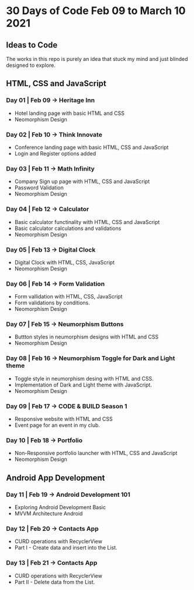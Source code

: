 # 30 Days of Code Feb 09 to March 10 2021

## Ideas to Code

The works in this repo is purely an idea that stuck my mind and just blinded designed to explore.

## HTML, CSS and JavaScript

### Day 01 | Feb 09 -> Heritage Inn 
* Hotel landing page with basic HTML and CSS 
* Neomorphism Design 

### Day 02 | Feb 10 -> Think Innovate
* Conference landing page with basic HTML, CSS and JavaScript
* Login and Register options added

### Day 03 | Feb 11 -> Math Infinity
* Company Sign up page with HTML, CSS and JavaScript
* Password Validation
* Neomorphism Design 

### Day 04 | Feb 12 -> Calculator
* Basic calculator functinality with HTML, CSS and JavaScript
* Basic calculator calculations and validations
* Neomorphism Design 

### Day 05 | Feb 13 -> Digital Clock
* Digital Clock with HTML, CSS, JavaScript
* Neomorphism Design 

### Day 06 | Feb 14 -> Form Validation
* Form vallidation with HTML, CSS, JavaScript
* Form validations by conditions.
* Neomorphism Design 

### Day 07 | Feb 15 -> Neumorphism Buttons
* Buttton styles in neumorphism designs with HTML and CSS
* Neomorphism Design 

### Day 08 | Feb 16 -> Neumorphism Toggle for Dark and Light theme
* Toggle style in neumorphism desing with HTML and CSS.
* Implementation of Dark and Light theme with JavaScript.
* Neomorphism Design 

### Day 09 | Feb 17 -> CODE & BUILD Season 1
* Responsive website with HTML and CSS
* Event page for an event in my club.

### Day 10 | Feb 18 -> Portfolio
* Non-Responsive portfolio launcher with HTML, CSS and JavaScript
* Neomorphism Design 

## Android App Development

### Day 11 | Feb 19 -> Android Development 101
* Exploring Android Development Basic
* MVVM Architecture Android 

### Day 12 | Feb 20 -> Contacts App
* CURD operations with RecyclerView
* Part I - Create data and insert into the List.

### Day 13 | Feb 21 -> Contacts App
* CURD operations with RecyclerView
* Part II - Delete data from the List.
